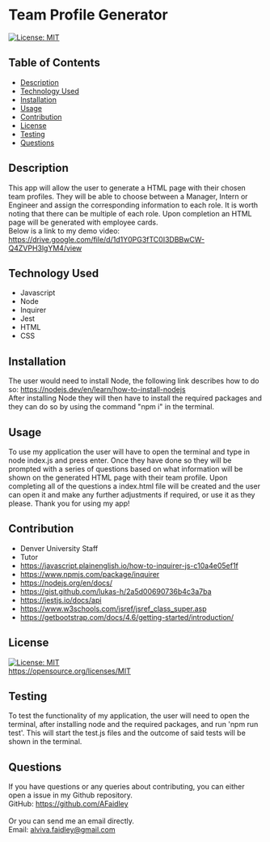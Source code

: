 # Team Profile Generator
[![License: MIT](https://img.shields.io/badge/License-MIT-yellow.svg)](https://opensource.org/licenses/MIT)
## Table of Contents
* [Description](#description)
* [Technology Used](#technology-used)
* [Installation](#installation)
* [Usage](#usage)
* [Contribution](#contribution)
* [License](#license)
* [Testing](#testing)
* [Questions](#questions)
## Description
This app will allow the user to generate a HTML page with their chosen team profiles. They will be able to choose between a Manager, Intern or Engineer and assign the corresponding information to each role. It is worth noting that there can be multiple of each role. Upon completion an HTML page will be generated with employee cards. 
<br>
Below is a link to my demo video:
<br>
https://drive.google.com/file/d/1d1Y0PG3fTC0I3DBBwCW-Q4ZVPH3lgYM4/view

## Technology Used
- Javascript
- Node
- Inquirer
- Jest
- HTML
- CSS

## Installation
The user would need to install Node, the following link describes how to do so: https://nodejs.dev/en/learn/how-to-install-nodejs <br> After installing Node they will then have to install the required packages and they can do so by using the command "npm i" in the terminal.
## Usage
To use my application the user will have to open the terminal and type in node index.js and press enter. Once they have done so they will be prompted with a series of questions based on what information will be shown on the generated HTML page with their team profile. Upon completing all of  the questions a index.html file will be created and the user can open it and make any further adjustments if required, or use it as they please. Thank you for using my app!
## Contribution
- Denver University Staff
- Tutor
- https://javascript.plainenglish.io/how-to-inquirer-js-c10a4e05ef1f
- https://www.npmjs.com/package/inquirer
- https://nodejs.org/en/docs/
- https://gist.github.com/lukas-h/2a5d00690736b4c3a7ba
- https://jestjs.io/docs/api
- https://www.w3schools.com/jsref/jsref_class_super.asp
- https://getbootstrap.com/docs/4.6/getting-started/introduction/

## License
[![License: MIT](https://img.shields.io/badge/License-MIT-yellow.svg)](https://opensource.org/licenses/MIT)
<br>
https://opensource.org/licenses/MIT

## Testing
To test the functionality  of my application, the user will need to open the terminal, after installing node and the required packages, and run 'npm run test'. This will start the test.js files and the outcome of said tests will  be shown in the terminal. 

## Questions
If you have questions or any queries about contributing, you can either open a issue in my Github repository. <br>
GitHub: <https://github.com/AFaidley> <br>
<br>
Or you can send me an email directly. <br>
Email: <alviva.faidley@gmail.com>

